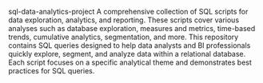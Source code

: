 sql-data-analytics-project
A comprehensive collection of SQL scripts for data exploration, analytics, and reporting. These scripts cover various analyses such as database exploration, measures and metrics, time-based trends, cumulative analytics, segmentation, and more. This repository contains SQL queries designed to help data analysts and BI professionals quickly explore, segment, and analyze data within a relational database. Each script focuses on a specific analytical theme and demonstrates best practices for SQL queries.


